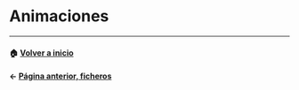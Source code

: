 # Animaciones

---
#### :house: [Volver a inicio](../README.md)
#### ← [Página anterior, ficheros](ficheros.md)